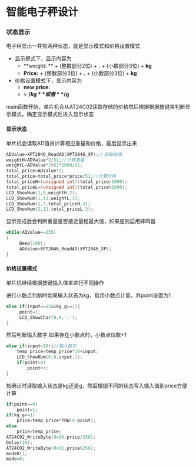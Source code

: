 # 智能电子秤设计

### 状态显示

电子秤显示一共有两种状态，就是显示模式和价格设置模式

- 显示模式下，显示内容为
  + **weight: ** +  (整数部分2位)  +  **.**  +  (小数部分3位) +  **kg**
  + **Price:** + (整数部分3位)  +  **.**  +  (小数部分3位) +   **kg**
- 价格设置模式下，显示内容为
  + **new price:**
  + \>          **$/kg**或者**$/g**

main函数开始，单片机会从AT24C02读取存储的价格然后根据根据按键来判断显示模式，确定显示模式后进入显示状态

#### 显示状态

单片机会读取AD值并计算相应重量和价格，最后显示出来

  ```c
  ADValue=XPT2046_ReadAD(XPT2046_XP);//读取AD值
  weightH=ADValue*2/51;//计算重量
  weightL=ADValue*2%51*1000/51;
  total_price=ADValue*2;
  total_price=total_price*price/51;//计算价格
  total_priceH=(unsigned int)(total_price/1000);
  total_priceL=(unsigned int)(total_price%1000);
  LCD_ShowNum(1,8,weightH,2);
  LCD_ShowNum(1,11,weightL,3);
  LCD_ShowNum(2,7,total_priceH,3);
  LCD_ShowNum(2,11,total_priceL,3);
  ```

  显示完成后会判断重量是否接近量程最大值，如果是则启用蜂鸣器

  ```c
  while(ADValue==255)
  {
       Beep(100);
       ADValue=XPT2046_ReadAD(XPT2046_XP);
  } 
  ```

#### 价格设置模式

单片机继续根据按键输入值来进行不同操作

进行小数点判断时如果输入状态为kg，启用小数点计量，并point设置为1

```c
else if(input==15&&kg_g==1){
     point=1;
     LCD_ShowChar(0,0,'.');
}
```

然后判断输入数字,如果存在小数点时，小数点位数+1

```c
else if(input<10){//输入数字
    temp_price=temp_price*10+input;
    LCD_ShowNum(0,0,input,1);
    if(point>0)
        point++;
}
```

按确认时读取输入状态是kg还是g，然后根据不同的状态写入输入值到price方便计算

```c
if(point==0)
    point=1;
if(kg_g==1)
    price=temp_price*POW(4-point);
else
    price=temp_price;
AT24C02_WriteByte(0x00,price/256);
Delay(10);
AT24C02_WriteByte(0x01,price%256);
mode0();
mode=0;
```

